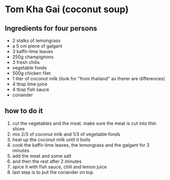# Tom Kha Gai (coconut soup)

## Ingredients for four persons

- 2 stalks of lemongrass
- a 5 cm piece of galgant
- 3 kaffir-lime leaves
- 250g champignons
- 3 fresh chilis
- vegetable fonds
- 500g chicken filet
- 1 liter of coconut milk (look for "from thailand" as therer are differences)
- 4 tbsp lime juice
- 4 tbsp fish sauce
- coriander

## how to do it

1. cut the vegetables and the meat. make sure the meat is cut into thin slices
2. mix 2/3 of coconut milk and 1/3 of vegetable fonds
3. heat up the coconut milk until it boils
4. cook the kaffir-lime leaves, the lemongrass and the galgant for 3 minutes
5. add the meat and some salt
6. and then the rest after 2 minutes
7. spice it with fish sauce, chili and lemon juice
8. last step is to put the coriander on top.
